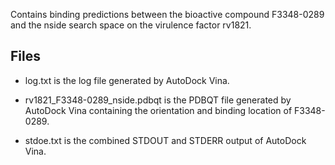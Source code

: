 Contains binding predictions between the bioactive compound F3348-0289 and the nside search space on the virulence factor rv1821.

## Files

- log.txt is the log file generated by AutoDock Vina.

- rv1821_F3348-0289_nside.pdbqt is the PDBQT file generated by AutoDock Vina containing the orientation and binding location of F3348-0289.

- stdoe.txt is the combined STDOUT and STDERR output of AutoDock Vina.

